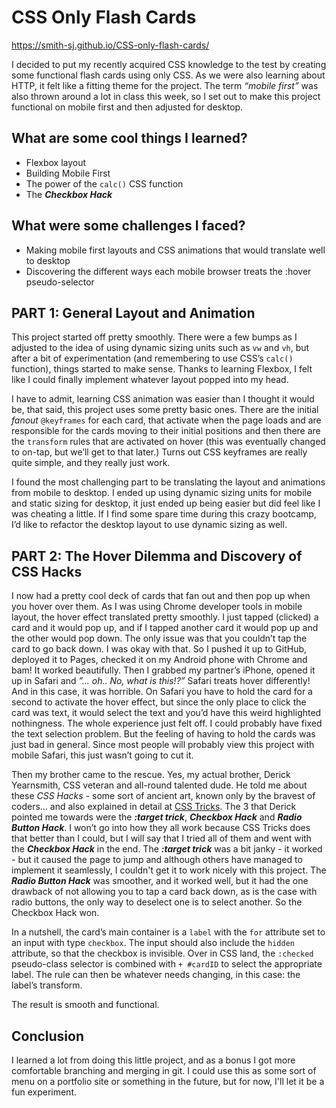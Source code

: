 # CSS Only Flash Cards

https://smith-sj.github.io/CSS-only-flash-cards/

I decided to put my recently acquired CSS knowledge to the test by creating some functional flash cards using only CSS. As we were also learning about HTTP, it felt like a fitting theme for the project. The term *“mobile first”* was also thrown around a lot in class this week, so I set out to make this project functional on mobile first and then adjusted for desktop. 

## What are some cool things I learned?

- Flexbox layout
- Building Mobile First
- The power of the `calc()` CSS function
- The ***Checkbox Hack*** 


## What were some challenges I faced?

- Making mobile first layouts and CSS animations that would translate well to desktop
- Discovering the different ways each mobile browser treats the :hover pseudo-selector

## PART 1: General Layout and Animation

This project started off pretty smoothly. There were a few bumps as I adjusted to the idea of using dynamic sizing units such as `vw` and `vh`, but after a bit of experimentation (and remembering to use CSS’s `calc()` function), things started to make sense. Thanks to learning Flexbox, I felt like I could finally implement whatever layout popped into my head.

I have to admit, learning CSS animation was easier than I thought it would be, that said, this project uses some pretty basic ones. There are the initial *fanout* `@keyframes` for each card, that activate when the page loads and are responsible for the cards moving to their initial positions and then there are the `transform` rules that are activated on hover (this was eventually changed to on-tap, but we’ll get to that later.) Turns out CSS keyframes are really quite simple, and they really just work.

I found the most challenging part to be translating the layout and animations from mobile to desktop. I ended up using dynamic sizing units for mobile and static sizing for desktop, it just ended up being easier but did feel like I was cheating a little. If I find some spare time during this crazy bootcamp, I’d like to refactor the desktop layout to use dynamic sizing as well.

## PART 2: The Hover Dilemma and Discovery of CSS Hacks

I now had a pretty cool deck of cards that fan out and then pop up when you hover over them. As I was using Chrome developer tools in mobile layout, the hover effect translated pretty smoothly. I just tapped (clicked) a card and it would pop up, and if I tapped another card it would pop up and the other would pop down. The only issue was that you couldn’t tap the card to go back down. I was okay with that. So I pushed it up to GitHub, deployed it to Pages, checked it on my Android phone with Chrome and bam! It worked beautifully. Then I grabbed my partner’s iPhone, opened it up in Safari and *”… oh.. No, what is this!?”* Safari treats hover differently! And in this case, it was horrible. On Safari you have to hold the card for a second to activate the hover effect, but since the only place to click the card was text, it would select the text and you’d have this weird highlighted nothingness. The whole experience just felt off. I could probably have fixed the text selection problem. But the feeling of having to hold the cards was just bad in general. Since most people will probably view this project with mobile Safari, this just wasn’t going to cut it.

Then my brother came to the rescue. Yes, my actual brother, Derick Yearnsmith,  CSS veteran and all-round talented dude. He told me about these *CSS Hacks* - some sort of ancient art, known only by the bravest of coders... and also explained in detail at [CSS Tricks](https://css-tricks.com/). The 3 that Derick pointed me towards were the ***:target trick***, ***Checkbox Hack*** and ***Radio Button Hack***. I won’t go into how they all work because CSS Tricks does that better than I could, but I will say that I tried all of them and went with the  ***Checkbox Hack*** in the end. The ***:target trick*** was a bit janky - it worked - but it caused the page to jump and although others have managed to implement it seamlessly, I couldn't get it to work nicely with this project. The ***Radio Button Hack*** was smoother, and it worked well, but it had the one drawback of not allowing you to tap a card back down, as is the case with radio buttons, the only way to deselect one is to select another. So the Checkbox Hack won.

In a nutshell, the card’s main container is a `label` with the `for` attribute set to an input with type `checkbox`. The input should also include the `hidden` attribute, so that the checkbox is invisible. Over in CSS land, the `:checked` pseudo-class selector is combined with `+ #cardID` to select the appropriate label. The rule can then be whatever needs changing, in this case: the label’s transform.

The result is smooth and functional.

## Conclusion

I learned a lot from doing this little project, and as a bonus I got more comfortable branching and merging in git. I could use this as some sort of menu on a portfolio site or something in the future, but for now, I'll let it be a fun experiment.
